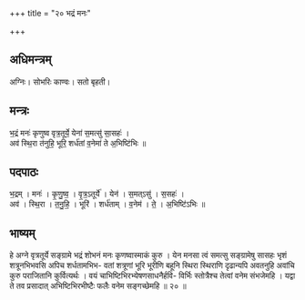 +++
title = "२० भद्रं मनः"

+++
## अधिमन्त्रम्
अग्निः। सोभरिः काण्वः। सतो बृहती।

## मन्त्रः
भ॒द्रं मनः॑ कृणुष्व वृत्र॒तूर्ये॒ येना॑ स॒मत्सु॑ सा॒सहः॑ ।  
अव॑ स्थि॒रा त॑नुहि॒ भूरि॒ शर्ध॑तां व॒नेमा॑ ते अ॒भिष्टि॑भिः ॥

## पदपाठः
भ॒द्रम् । मनः॑ । कृ॒णु॒ष्व॒ । वृ॒त्र॒ऽतूर्ये॑ । येन॑ । स॒मत्ऽसु॑ । स॒सहः॑ ।  
अव॑ । स्थि॒रा । त॒नु॒हि॒ । भूरि॑ । शर्ध॑ताम् । व॒नेम॑ । ते॒ । अ॒भिष्टि॑ऽभिः ॥

## भाष्यम्
हे अग्ने वृत्रतूर्ये सङ्ग्रामे भद्रं शोभनं मनः कृणष्वास्माकं कुरु । येन मनसा त्वं समत्सु सङ्ग्रामेषु सासहः भृशं शत्रूनभिभवसि अपिच शर्धतामभिभ- वतां शत्रूणां भूरि भूरीणि बहूनि स्थिरा स्थिराणि दृढान्यपि अवतनुहि अवांचि कुरु पराजितानि कुर्वित्यर्थः । वयं चाभिष्टिभिरभ्येषणसाधनैर्हवि- विर्भिः स्तोत्रैश्च तेत्वां वनेम संभजेमहि । यद्वा ते तव प्रसादात् अभिष्टिभिरभीष्टैः फलैः वनेम सङ्गच्छेमहि ॥ २० ॥